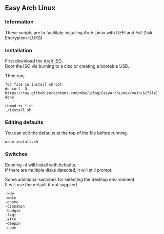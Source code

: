 ## Easy Arch Linux

### Information
These scripts are to facilitate installing Arch Linux with UEFI and Full Disk Encryption (LUKS)

### Installation
First download the [Arch ISO](https://archlinux.org/download/).<br>
Boot the ISO via burning to a disc or creating a bootable USB.<br>

Then run;

    for file in install chroot
    do curl -O https://raw.githubusercontent.com/mbwilding/EasyArchLinux/main/${file}.sh
    done

    chmod +x *.sh
    ./install.sh

### Editing defaults
You can edit the defaults at the top of the file before running.

    nano install.sh

### Switches
Running ```-d``` will install with defaults.<br>
If there are multiple disks detected, it will still prompt.<br>

Some additional switches for selecting the desktop environment.<br>
It will use the default if not supplied.

    -kde
    -mate
    -gnome
    -cinnamon
    -budgie
    -lxqt
    -xfce
    -deepin
    -none
